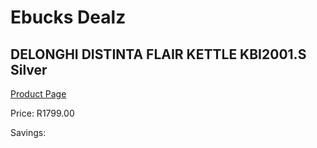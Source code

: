 
# Ebucks Dealz
## DELONGHI DISTINTA FLAIR KETTLE KBI2001.S Silver
[Product Page](https://www.ebucks.com/web/shop/productSelected.do?prodId=1167473130&catId=704985963)

Price: R1799.00

Savings: 


	
